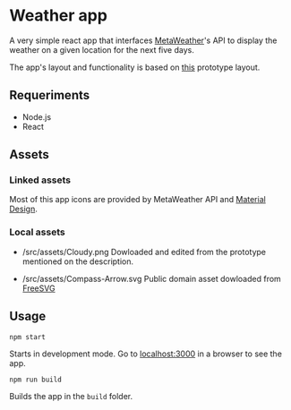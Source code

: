 
# Weather app

A very simple react app that interfaces [MetaWeather](https://www.metaweather.com)'s API to display the weather on a given location for the next five days.

The app's layout and functionality is based on [this](https://www.figma.com/file/5X3Ao3gEqZPqqKctP7riDF/weather-app) prototype layout. 

## Requeriments

- Node.js
- React
## Assets

### Linked assets
Most of this app icons are provided by MetaWeather API and [Material Design](https://google.github.io/material-design-icons/). 

### Local assets
-  /src/assets/Cloudy.png
Dowloaded and edited from the prototype mentioned on the description.  

- /src/assets/Compass-Arrow.svg
Public domain asset dowloaded from [FreeSVG](https://freesvg.org/compass-arrow)

## Usage

`npm start`

Starts in development mode. Go to  [localhost:3000](http://localhost:3000/) in a browser to see the app.  

`npm run build`

Builds the app in the `build` folder.   
